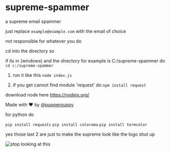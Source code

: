 # supreme-spammer
a supreme email spammer

just replace `example@example.com` with the email of choice

not responsible for whatever you do

cd into the directory so

if its in (windows) and the directory for example is C:/supreme-spammer
do `cd c:/supreme-spammer`

1. run it like this `node index.js`

2. if you get cannot find module 'request' do `npm install request`

download node here https://nodejs.org/

Made with ❤ by [@pupperpuppy](https://twitter.com/pupperpuppy)


for python do

`pip install requests`
`pip install colorama`
`pip install termcolor`

yes those last 2 are just to make the supreme look like the logo shut up

![stop looking at this](https://d17ol771963kd3.cloudfront.net/274/logo@2x-ad9deb8b3e176c7111dfd22958bd72630fa42acb2c84b420ba509dc9cd6bd406.png)
